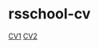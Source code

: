 # rsschool-cv

[CV1](https://panamarova.github.io/rsschool-cv/cv)
[CV2](https://panamarova.github.io/rsschool-cv/)
